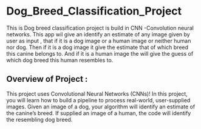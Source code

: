 # Dog_Breed_Classification_Project

This is Dog breed classification project is build in CNN -Convolution neural networks.
This app wil give an identify an estimate of any image given by user as input , that if it is a dog image or a human image or neither human nor dog. Then if it is a dog image it give the estimate that of which breed this canine belongs to. And if it is a human image the will give the guess of which dog breed this human resembles to.

## Overview of Project :

This project uses Convolutional Neural Networks (CNNs)! In this project, you will learn how to build a pipeline to process real-world, user-supplied images. Given an image of a dog, your algorithm will identify an estimate of the canine’s breed. If supplied an image of a human, the code will identify the resembling dog breed.
